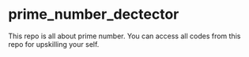 # prime_number_dectector
This repo is all about prime number. You can access all codes from this repo for upskilling your self.
